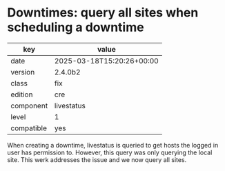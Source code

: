 [//]: # (werk v2)
# Downtimes: query all sites when scheduling a downtime

key        | value
---------- | ---
date       | 2025-03-18T15:20:26+00:00
version    | 2.4.0b2
class      | fix
edition    | cre
component  | livestatus
level      | 1
compatible | yes

When creating a downtime, livestatus is queried to get
hosts the logged in user has permission to. However,
this query was only querying the local site. This
werk addresses the issue and we now query all sites.

